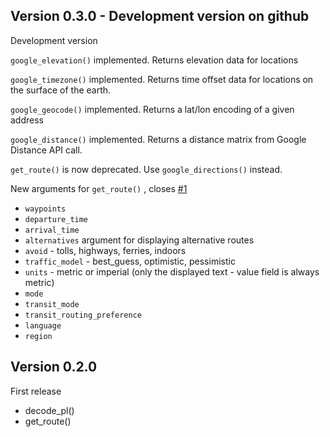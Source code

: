 
## Version 0.3.0 - Development version on github

Development version

`google_elevation()` implemented. Returns elevation data for locations

`google_timezone()` implemented. Returns time offset data for locations on the surface of the earth.

`google_geocode()` implemented. Returns a lat/lon encoding of a given address

`google_distance()` implemented. Returns a distance matrix from Google Distance API call.

`get_route()` is now deprecated. Use `google_directions()` instead.

New arguments for `get_route()` , closes [#1](https://github.com/SymbolixAU/googleway/issues/1)

* `waypoints`
* `departure_time` 
* `arrival_time`
* `alternatives` argument for displaying alternative routes
* `avoid` - tolls, highways, ferries, indoors
* `traffic_model` - best_guess, optimistic, pessimistic
* `units` - metric or imperial (only the displayed text - value field is always metric)
* `mode`
* `transit_mode`
* `transit_routing_preference`
* `language`
* `region`


## Version 0.2.0

First release

* decode_pl()
* get_route()
